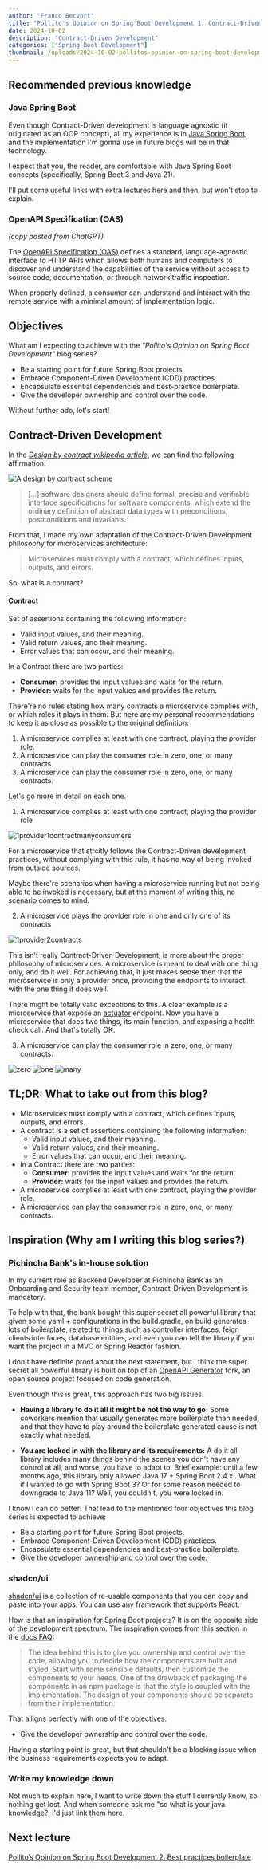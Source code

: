```yaml
---
author: "Franco Becvort"
title: "Pollito's Opinion on Spring Boot Development 1: Contract-Driven Development"
date: 2024-10-02
description: "Contract-Driven Development"
categories: ["Spring Boot Development"]
thumbnail: /uploads/2024-10-02-pollitos-opinion-on-spring-boot-development-1/miko.jpg
---
```


## Recommended previous knowledge

### Java Spring Boot

Even though Contract-Driven development is language agnostic (it originated as an OOP concept), all my experience is in [Java Spring Boot](https://spring.io/projects/spring-boot), and the implementation I'm gonna use in future blogs will be in that technology.

I expect that you, the reader, are comfortable with Java Spring Boot concepts (specifically, Spring Boot 3 and Java 21).

I'll put some useful links with extra lectures here and then, but won't stop to explain.

### OpenAPI Specification (OAS)

_\(copy pasted from ChatGPT\)_

The [OpenAPI Specification (OAS)](https://swagger.io/specification/) defines a standard, language-agnostic interface to HTTP APIs which allows both humans and computers to discover and understand the capabilities of the service without access to source code, documentation, or through network traffic inspection.

When properly defined, a consumer can understand and interact with the remote service with a minimal amount of implementation logic.

## Objectives

What am I expecting to achieve with the _"Pollito's Opinion on Spring Boot Development"_ blog series?

- Be a starting point for future Spring Boot projects.
- Embrace Component-Driven Development (CDD) practices.
- Encapsulate essential dependencies and best-practice boilerplate.
- Give the developer ownership and control over the code.

Without further ado, let's start!

## Contract-Driven Development

In the _[Design by contract wikipedia article](https://en.wikipedia.org/wiki/Design_by_contract)_, we can find the following affirmation:

![A design by contract scheme](/uploads/2024-10-02-pollitos-opinion-on-spring-boot-development-1/Design_by_contract.png)

> [...] software designers should define formal, precise and verifiable interface specifications for software components, which extend the ordinary definition of abstract data types with preconditions, postconditions and invariants.

From that, I made my own adaptation of the Contract-Driven Development philosophy for microservices architecture:

> Microservices must comply with a contract, which defines inputs, outputs, and errors.

So, what is a contract?

#### Contract

Set of assertions containing the following information:

- Valid input values, and their meaning.
- Valid return values, and their meaning.
- Error values that can occur, and their meaning.

In a Contract there are two parties:

- **Consumer:** provides the input values and waits for the return.
- **Provider:** waits for the input values and provides the return.

There're no rules stating how many contracts a microservice complies with, or which roles it plays in them. But here are my personal recommendations to keep it as close as possible to the original definition:

1. A microservice complies at least with one contract, playing the provider role.
2. A microservice can play the consumer role in zero, one, or many contracts.
3. A microservice can play the consumer role in zero, one, or many contracts.

Let's go more in detail on each one.

1. A microservice complies at least with one contract, playing the provider role

![1provider1contractmanyconsumers](/uploads/2024-10-02-pollitos-opinion-on-spring-boot-development-1/1provider1contractmanyconsumers.png)

For a microservice that strcitly follows the Contract-Driven development practices, without complying with this rule, it has no way of being invoked from outside sources.

Maybe there're scenarios when having a microservice running but not being able to be invoked is necessary, but at the moment of writing this, no scenario comes to mind.

2. A microservice plays the provider role in one and only one of its contracts

![1provider2contracts](/uploads/2024-10-02-pollitos-opinion-on-spring-boot-development-1/1provider2contracts.png)

This isn't really Contract-Driven Development, is more about the proper philosophy of microservices. A microservice is meant to deal with one thing only, and do it well. For achieving that, it just makes sense then that the microservice is only a provider once, providing the endpoints to interact with the one thing it does well.

There might be totally valid exceptions to this. A clear example is a microservice that expose an [actuator](https://github.com/spring-projects/spring-boot/tree/v3.2.3/spring-boot-project/spring-boot-actuator) endpoint. Now you have a microservice that does two things, its main function, and exposing a health check call. And that's totally OK.

3. A microservice can play the consumer role in zero, one, or many contracts.

![zero](/uploads/2024-10-02-pollitos-opinion-on-spring-boot-development-1/zero.png)
![one](/uploads/2024-10-02-pollitos-opinion-on-spring-boot-development-1/one.png)
![many](/uploads/2024-10-02-pollitos-opinion-on-spring-boot-development-1/many.png)

## TL;DR: What to take out from this blog?

- Microservices must comply with a contract, which defines inputs, outputs, and errors.
- A contract is a set of assertions containing the following information:
  - Valid input values, and their meaning.
  - Valid return values, and their meaning.
  - Error values that can occur, and their meaning.
- In a Contract there are two parties:
  - **Consumer:** provides the input values and waits for the return.
  - **Provider:** waits for the input values and provides the return.
- A microservice complies at least with one contract, playing the provider role.
- A microservice can play the consumer role in zero, one, or many contracts.

## Inspiration (Why am I writing this blog series?)

### Pichincha Bank's in-house solution

In my current role as Backend Developer at Pichincha Bank as an Onboarding and Security team member, Contract-Driven Development is mandatory.

To help with that, the bank bought this super secret all powerful library that given some yaml + configurations in the build.gradle, on build generates lots of boilerplate, related to things such as controller interfaces, feign clients interfaces, database entities, and even you can tell the library if you want the project in a MVC or Spring Reactor fashion.

I don't have definite proof about the next statement, but I think the super secret all powerful library is built on top of an [OpenAPI Generator](https://openapi-generator.tech/) fork, an open source project focused on code generation.

Even though this is great, this approach has two big issues:

- **Having a library to do it all it might be not the way to go:** Some coworkers mention that usually generates more boilerplate than needed, and that they have to play around the boilerplate generated cause is not exactly what needed.

- **You are locked in with the library and its requirements:** A do it all library includes many things behind the scenes you don't have any control at all, and worse, you have to adapt to. Brief example: until a few months ago, this library only allowed Java 17 + Spring Boot 2.4.x . What if I wanted to go with Spring Boot 3? Or for some reason needed to downgrade to Java 11? Well, you couldn't, you were locked in.

I know I can do better! That lead to the mentioned four objectives this blog series is expected to achieve:

- Be a starting point for future Spring Boot projects.
- Embrace Component-Driven Development (CDD) practices.
- Encapsulate essential dependencies and best-practice boilerplate.
- Give the developer ownership and control over the code.

### shadcn/ui

[shadcn/ui](https://ui.shadcn.com/) is a collection of re-usable components that you can copy and paste into your apps. You can use any framework that supports React.

How is that an inspiration for Spring Boot projects? It is on the opposite side of the development spectrum. The inspiration comes from this section in the [docs FAQ](https://ui.shadcn.com/docs):

> The idea behind this is to give you ownership and control over the code, allowing you to decide how the components are built and styled. Start with some sensible defaults, then customize the components to your needs. One of the drawback of packaging the components in an npm package is that the style is coupled with the implementation. The design of your components should be separate from their implementation.

That alligns perfectly with one of the objectives:

- Give the developer ownership and control over the code.

Having a starting point is great, but that shouldn't be a blocking issue when the business requirements expects you to adapt.

### Write my knowledge down

Not much to explain here, I want to write down the stuff I currently know, so nothing get lost. And when someone ask me "so what is your java knowledge?, I'd just link them here.

## Next lecture

[Pollito&rsquo;s Opinion on Spring Boot Development 2: Best practices boilerplate](/en/blog/2024-10-02-pollitos-opinion-on-spring-boot-development-2)
